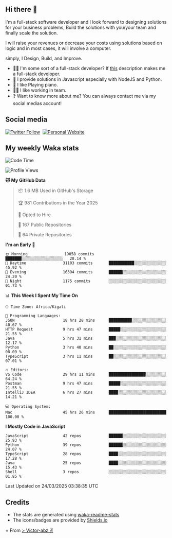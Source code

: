 ## Hi there 👋
I'm a full-stack software developer and I look forward to designing solutions for your business problems, Build the solutions with you/your team and finally scale the solution.

I will raise your revenues or decrease your costs using solutions based on logic and in most cases, it will involve a computer.

simply, I Design, Build, and Improve.

- 👨‍💻 I'm some sort of a full-stack developer? If [this](https://www.w3schools.com/whatis/whatis_fullstack.asp) description makes me a full-stack developer.
- 🌱 I provide solutions in Javascript especially with NodeJS and Python. 
- 🎹 I like Playing piano.
- 👯‍♀️ I like working in team.
- ❓ Want to know more about me? You can always contact me via my social medias account!

## Social media
[![Twitter Follow](https://img.shields.io/twitter/follow/vicky_abz?color=%231DA1F2&label=Twitter&style=for-the-badge&logo=twitter&logoColor=ffffff)](https://twitter.com/vicky_abz)
‎‎ [![Personal Website](https://img.shields.io/static/v1?label=visit&message=victor-abz.com&color=%235F021F&style=for-the-badge)](https://victor-abz.com/)

## My weekly Waka stats
<!--START_SECTION:waka-->
![Code Time](http://img.shields.io/badge/Code%20Time-1%2C334%20hrs-blue)

![Profile Views](http://img.shields.io/badge/Profile%20Views-1-blue)

**🐱 My GitHub Data** 

> 📦 1.6 MB Used in GitHub's Storage 
 > 
> 🏆 981 Contributions in the Year 2025
 > 
> 💼 Opted to Hire
 > 
> 📜 167 Public Repositories 
 > 
> 🔑 64 Private Repositories 
 > 
**I'm an Early 🐤** 

```text
🌞 Morning                19058 commits       ███████░░░░░░░░░░░░░░░░░░   28.14 % 
🌆 Daytime                31103 commits       ███████████░░░░░░░░░░░░░░   45.92 % 
🌃 Evening                16394 commits       ██████░░░░░░░░░░░░░░░░░░░   24.20 % 
🌙 Night                  1175 commits        ░░░░░░░░░░░░░░░░░░░░░░░░░   01.73 % 
```


📊 **This Week I Spent My Time On** 

```text
🕑︎ Time Zone: Africa/Kigali

💬 Programming Languages: 
JSON                     18 hrs 28 mins      ██████████░░░░░░░░░░░░░░░   40.67 % 
HTTP Request             9 hrs 47 mins       █████░░░░░░░░░░░░░░░░░░░░   21.55 % 
Java                     5 hrs 31 mins       ███░░░░░░░░░░░░░░░░░░░░░░   12.17 % 
Python                   3 hrs 40 mins       ██░░░░░░░░░░░░░░░░░░░░░░░   08.09 % 
TypeScript               3 hrs 11 mins       ██░░░░░░░░░░░░░░░░░░░░░░░   07.01 % 

🔥 Editors: 
VS Code                  29 hrs 11 mins      ████████████████░░░░░░░░░   64.24 % 
Postman                  9 hrs 47 mins       █████░░░░░░░░░░░░░░░░░░░░   21.55 % 
IntelliJ IDEA            6 hrs 27 mins       ████░░░░░░░░░░░░░░░░░░░░░   14.21 % 

💻 Operating System: 
Mac                      45 hrs 26 mins      █████████████████████████   100.00 % 
```

**I Mostly Code in JavaScript** 

```text
JavaScript               42 repos            ██████░░░░░░░░░░░░░░░░░░░   25.93 % 
Python                   39 repos            ██████░░░░░░░░░░░░░░░░░░░   24.07 % 
TypeScript               28 repos            ████░░░░░░░░░░░░░░░░░░░░░   17.28 % 
Java                     25 repos            ████░░░░░░░░░░░░░░░░░░░░░   15.43 % 
Shell                    3 repos             ░░░░░░░░░░░░░░░░░░░░░░░░░   01.85 % 
```




 Last Updated on 24/03/2025 03:38:35 UTC
<!--END_SECTION:waka-->

## Credits
- The stats are generated using [waka-readme-stats](https://github.com/anmol098/waka-readme-stats)
- The icons/badges are provided by [Shields.io](https://shields.io/)

⭐️ From [> Victor-abz ✌](https://victor-abz.com/)
